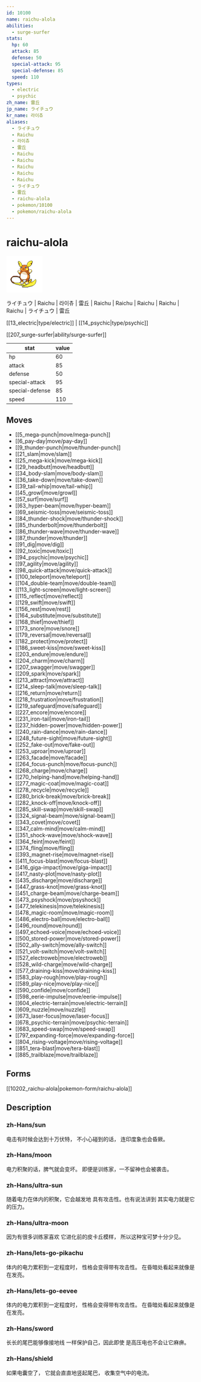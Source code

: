 ```yaml
---
id: 10100
name: raichu-alola
abilities:
  - surge-surfer
stats:
  hp: 60
  attack: 85
  defense: 50
  special-attack: 95
  special-defense: 85
  speed: 110
types:
  - electric
  - psychic
zh_name: 雷丘
jp_name: ライチュウ
kr_name: 라이츄
aliases:
  - ライチュウ
  - Raichu
  - 라이츄
  - 雷丘
  - Raichu
  - Raichu
  - Raichu
  - Raichu
  - Raichu
  - ライチュウ
  - 雷丘
  - raichu-alola
  - pokemon/10100
  - pokemon/raichu-alola
---
```

# raichu-alola

![](https://raw.githubusercontent.com/PokeAPI/sprites/master/sprites/pokemon/10100.png)

ライチュウ | Raichu | 라이츄 | 雷丘 | Raichu | Raichu | Raichu | Raichu | Raichu | ライチュウ | 雷丘

[[13_electric|type/electric]] | [[14_psychic|type/psychic]]

[[207_surge-surfer|ability/surge-surfer]]

|stat|value|
|---|---|
|hp|60|
|attack|85|
|defense|50|
|special-attack|95|
|special-defense|85|
|speed|110|


## Moves

- [[5_mega-punch|move/mega-punch]]
- [[6_pay-day|move/pay-day]]
- [[9_thunder-punch|move/thunder-punch]]
- [[21_slam|move/slam]]
- [[25_mega-kick|move/mega-kick]]
- [[29_headbutt|move/headbutt]]
- [[34_body-slam|move/body-slam]]
- [[36_take-down|move/take-down]]
- [[39_tail-whip|move/tail-whip]]
- [[45_growl|move/growl]]
- [[57_surf|move/surf]]
- [[63_hyper-beam|move/hyper-beam]]
- [[69_seismic-toss|move/seismic-toss]]
- [[84_thunder-shock|move/thunder-shock]]
- [[85_thunderbolt|move/thunderbolt]]
- [[86_thunder-wave|move/thunder-wave]]
- [[87_thunder|move/thunder]]
- [[91_dig|move/dig]]
- [[92_toxic|move/toxic]]
- [[94_psychic|move/psychic]]
- [[97_agility|move/agility]]
- [[98_quick-attack|move/quick-attack]]
- [[100_teleport|move/teleport]]
- [[104_double-team|move/double-team]]
- [[113_light-screen|move/light-screen]]
- [[115_reflect|move/reflect]]
- [[129_swift|move/swift]]
- [[156_rest|move/rest]]
- [[164_substitute|move/substitute]]
- [[168_thief|move/thief]]
- [[173_snore|move/snore]]
- [[179_reversal|move/reversal]]
- [[182_protect|move/protect]]
- [[186_sweet-kiss|move/sweet-kiss]]
- [[203_endure|move/endure]]
- [[204_charm|move/charm]]
- [[207_swagger|move/swagger]]
- [[209_spark|move/spark]]
- [[213_attract|move/attract]]
- [[214_sleep-talk|move/sleep-talk]]
- [[216_return|move/return]]
- [[218_frustration|move/frustration]]
- [[219_safeguard|move/safeguard]]
- [[227_encore|move/encore]]
- [[231_iron-tail|move/iron-tail]]
- [[237_hidden-power|move/hidden-power]]
- [[240_rain-dance|move/rain-dance]]
- [[248_future-sight|move/future-sight]]
- [[252_fake-out|move/fake-out]]
- [[253_uproar|move/uproar]]
- [[263_facade|move/facade]]
- [[264_focus-punch|move/focus-punch]]
- [[268_charge|move/charge]]
- [[270_helping-hand|move/helping-hand]]
- [[277_magic-coat|move/magic-coat]]
- [[278_recycle|move/recycle]]
- [[280_brick-break|move/brick-break]]
- [[282_knock-off|move/knock-off]]
- [[285_skill-swap|move/skill-swap]]
- [[324_signal-beam|move/signal-beam]]
- [[343_covet|move/covet]]
- [[347_calm-mind|move/calm-mind]]
- [[351_shock-wave|move/shock-wave]]
- [[364_feint|move/feint]]
- [[374_fling|move/fling]]
- [[393_magnet-rise|move/magnet-rise]]
- [[411_focus-blast|move/focus-blast]]
- [[416_giga-impact|move/giga-impact]]
- [[417_nasty-plot|move/nasty-plot]]
- [[435_discharge|move/discharge]]
- [[447_grass-knot|move/grass-knot]]
- [[451_charge-beam|move/charge-beam]]
- [[473_psyshock|move/psyshock]]
- [[477_telekinesis|move/telekinesis]]
- [[478_magic-room|move/magic-room]]
- [[486_electro-ball|move/electro-ball]]
- [[496_round|move/round]]
- [[497_echoed-voice|move/echoed-voice]]
- [[500_stored-power|move/stored-power]]
- [[502_ally-switch|move/ally-switch]]
- [[521_volt-switch|move/volt-switch]]
- [[527_electroweb|move/electroweb]]
- [[528_wild-charge|move/wild-charge]]
- [[577_draining-kiss|move/draining-kiss]]
- [[583_play-rough|move/play-rough]]
- [[589_play-nice|move/play-nice]]
- [[590_confide|move/confide]]
- [[598_eerie-impulse|move/eerie-impulse]]
- [[604_electric-terrain|move/electric-terrain]]
- [[609_nuzzle|move/nuzzle]]
- [[673_laser-focus|move/laser-focus]]
- [[678_psychic-terrain|move/psychic-terrain]]
- [[683_speed-swap|move/speed-swap]]
- [[797_expanding-force|move/expanding-force]]
- [[804_rising-voltage|move/rising-voltage]]
- [[851_tera-blast|move/tera-blast]]
- [[885_trailblaze|move/trailblaze]]

## Forms



[[10202_raichu-alola|pokemon-form/raichu-alola]]

## Description

### zh-Hans/sun

电击有时候会达到十万伏特，
不小心碰到的话，
连印度象也会昏厥。

### zh-Hans/moon

电力积聚的话，脾气就会变坏。
即便是训练家，一不留神也会被袭击。

### zh-Hans/ultra-sun

随着电力在体内的积聚，它会越发地
具有攻击性。也有说法讲到
其实电力就是它的压力。

### zh-Hans/ultra-moon

因为有很多训练家喜欢
它进化前的皮卡丘模样，
所以这种宝可梦十分少见。

### zh-Hans/lets-go-pikachu

体内的电力累积到一定程度时，
性格会变得带有攻击性。
在昏暗处看起来就像是在发亮。

### zh-Hans/lets-go-eevee

体内的电力累积到一定程度时，
性格会变得带有攻击性。
在昏暗处看起来就像是在发亮。

### zh-Hans/sword

长长的尾巴能够像接地线
一样保护自己，因此即使
是高压电也不会让它麻痹。

### zh-Hans/shield

如果电囊空了，
它就会直直地竖起尾巴，
收集空气中的电流。

